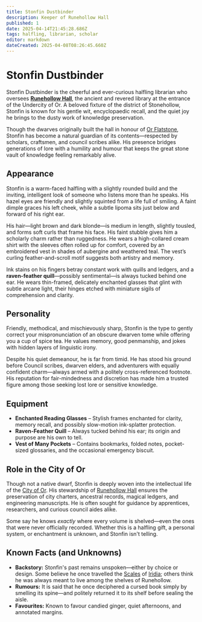 ```yaml
---
title: Stonfin Dustbinder
description: Keeper of Runehollow Hall
published: 1
date: 2025-04-14T21:45:28.686Z
tags: halfling, librarian, scholar
editor: markdown
dateCreated: 2025-04-08T08:26:45.660Z
---
```


# Stonfin Dustbinder

Stonfin Dustbinder is the cheerful and ever-curious halfling librarian who oversees **[Runehollow Hall](/geography/settlement/city/city-of-or/shop/runehollow-hall.md)**, the ancient and revered library at the entrance of the Undercity of Or. A beloved fixture of the district of Stonehollow, Stonfin is known for his gentle wit, encyclopaedic recall, and the quiet joy he brings to the dusty work of knowledge preservation.

Though the dwarves originally built the hall in honour of [Or Flatstone](/geography/settlement/city/city-of-or/local/or-flatstone.md), Stonfin has become a natural guardian of its contents—respected by scholars, craftsmen, and council scribes alike. His presence bridges generations of lore with a humility and humour that keeps the great stone vault of knowledge feeling remarkably alive.

## Appearance

Stonfin is a warm-faced halfling with a slightly rounded build and the inviting, intelligent look of someone who listens more than he speaks. His hazel eyes are friendly and slightly squinted from a life full of smiling. A faint dimple graces his left cheek, while a subtle lipoma sits just below and forward of his right ear.

His hair—light brown and dark blonde—is medium in length, slightly tousled, and forms soft curls that frame his face. His faint stubble gives him a scholarly charm rather than ruggedness. He wears a high-collared cream shirt with the sleeves often rolled up for comfort, covered by an embroidered vest in shades of aubergine and weathered teal. The vest’s curling feather-and-scroll motif suggests both artistry and memory.

Ink stains on his fingers betray constant work with quills and ledgers, and a **raven-feather quill**—possibly sentimental—is always tucked behind one ear. He wears thin-framed, delicately enchanted glasses that glint with subtle arcane light, their hinges etched with miniature sigils of comprehension and clarity.

## Personality

Friendly, methodical, and mischievously sharp, Stonfin is the type to gently correct your mispronunciation of an obscure dwarven tome while offering you a cup of spice tea. He values memory, good penmanship, and jokes with hidden layers of linguistic irony.

Despite his quiet demeanour, he is far from timid. He has stood his ground before Council scribes, dwarven elders, and adventurers with equally confident charm—always armed with a politely cross-referenced footnote. His reputation for fair-mindedness and discretion has made him a trusted figure among those seeking lost lore or sensitive knowledge.

## Equipment

- **Enchanted Reading Glasses** – Stylish frames enchanted for clarity, memory recall, and possibly slow-motion ink-splatter protection.
- **Raven-Feather Quill** – Always tucked behind his ear; its origin and purpose are his own to tell.
- **Vest of Many Pockets** – Contains bookmarks, folded notes, pocket-sized glossaries, and the occasional emergency biscuit.

## Role in the City of Or

Though not a native dwarf, Stonfin is deeply woven into the intellectual life of the [City of Or](/geography/settlement/city/city-of-or.md). His stewardship of [Runehollow Hall](/geography/settlement/city/city-of-or/shop/runehollow-hall.md) ensures the preservation of city charters, ancestral records, magical ledgers, and engineering manuscripts. He is often sought for guidance by apprentices, researchers, and curious council aides alike.

Some say he knows *exactly* where every volume is shelved—even the ones that were never officially recorded. Whether this is a halfling gift, a personal system, or enchantment is unknown, and Stonfin isn't telling.

## Known Facts (and Unknowns)

- **Backstory:** Stonfin's past remains unspoken—either by choice or design. Some believe he once travelled the [Scales](/geography/landmark/scale.md) of [Iridia](/geography/cosmology/iridia.md); others think he was always meant to live among the shelves of Runehollow.
- **Rumours:** It is said that he once deciphered a cursed book simply by smelling its spine—and politely returned it to its shelf before sealing the aisle.
- **Favourites:** Known to favour candied ginger, quiet afternoons, and annotated margins.

